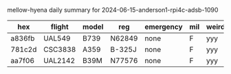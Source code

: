 mellow-hyena daily summary for 2024-06-15-anderson1-rpi4c-adsb-1090

|hex|flight|model|reg|emergency|mil|weirdo|
|--|--|--|--|--|--|--|
|a836fb|UAL549|B739|N62849|none|F|yyy|
|781c2d|CSC3838|A359|B-325J|none|F|yyy|
|aa7f06|UAL2142|B39M|N77576|none|F|yyy|
